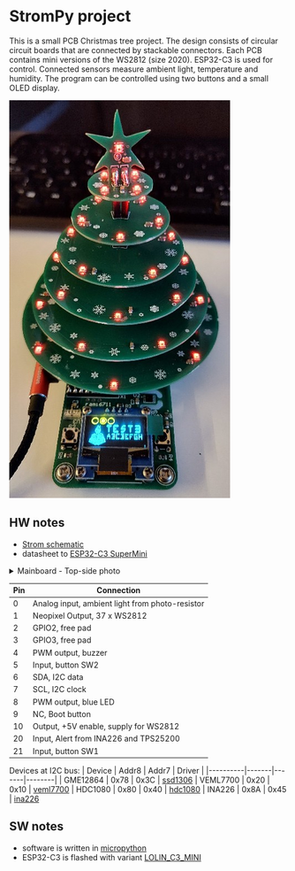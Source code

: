 # StromPy project

This is a small PCB Christmas tree project. The design consists of circular circuit
boards that are connected by stackable connectors. Each PCB contains mini versions
of the WS2812 (size 2020). ESP32-C3 is used for control. Connected sensors measure
ambient light, temperature and humidity. The program can be controlled using two
buttons and a small OLED display.

![strom](doc/strom.jpg)

## HW notes
- [Strom schematic](doc/strom_sch.pdf)
- datasheet to [ESP32-C3 SuperMini](doc/ESP32-C3_SuperMini.pdf)

<details>
<summary>Mainboard - Top-side photo</summary>

![top_side](doc/hw_mb_top.jpg)

</details>

| Pin | Connection |
|-----|------------|
|  0  | Analog input, ambient light from photo-resistor |
|  1  | Neopixel Output, 37 x WS2812 |
|  2  | GPIO2, free pad |
|  3  | GPIO3, free pad |
|  4  | PWM output, buzzer |
|  5  | Input, button SW2 |
|  6  | SDA, I2C data |
|  7  | SCL, I2C clock |
|  8  | PWM output, blue LED |
|  9  | NC, Boot button |
|  10 | Output, +5V enable, supply for WS2812 |
|  20 | Input, Alert from INA226 and TPS25200 |
|  21 | Input, button SW1 |


Devices at I2C bus:
| Device   | Addr8 | Addr7 | Driver |
|----------|-------|-------|--------|
| GME12864 |  0x78 |  0x3C | [ssd1306](src/ssd1306.md)
| VEML7700 |  0x20 |  0x10 | [veml7700](src/veml7700.md)
| HDC1080  |  0x80 |  0x40 | [hdc1080](src/hdc1080.md)
| INA226   |  0x8A |  0x45 | [ina226](src/ina226.md)

## SW notes
- software is written in [micropython](https://micropython.org/)
- ESP32-C3 is flashed with variant [LOLIN_C3_MINI](https://micropython.org/download/LOLIN_C3_MINI/)

